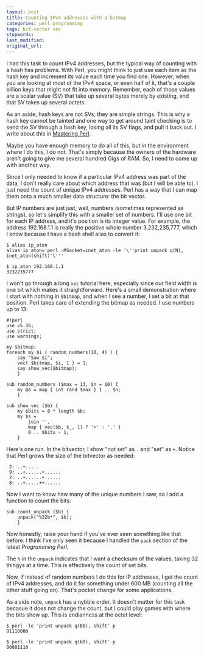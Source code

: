```yaml
---
layout: post
title: Counting IPv4 addresses with a bitmap
categories: perl programming
tags: bit-vector vec
stopwords:
last_modified:
original_url:
---
```


I had  this task to count IPv4 addresses, but the typical way of counting with a hash has problems. With Perl, you might think to just use each item as the hash key and increment its value each time you find one. However, when you are looking at most of the IPv4 space, or even half of it, that's a couple billion keys that might not fit into memory. Remember, each of those values are a scalar value (SV) that take up several bytes merely by existing, and that SV takes up several octets.

<!--more-->

As an aside, hash keys are not SVs; they are simple strings. This is why a hash key cannot be tainted and one way to get around taint checking is to send the SV through a hash key, losing all its SV flags, and pull it back out. I write about this in [Mastering Perl](https://www.masteringperl.org).

Maybe you have enough memory to do all of this, but in the environment where I do this, I do not. That's simply because the owners of the hardware aren't going to give me several hundred Gigs of RAM. So, I need to come up with another way.

Since I only needed to know if a particular IPv4 address was part of the data, I don't really care about which address that was (but I will be able to). I just need the count of unique IPv4 addresses. Perl has a way that I can map them onto a much smaller data structure: the bit vector.

But IP numbers are just just, well, numbers (sometimes represented as
strings), so let's simplify this with a smaller set of numbers. I'll use one
bit for each IP address, and it's position is its integer value. For example, the address 192.168.1.1 is really the positive whole number 3,232,235,777, which I know because I have a bash shell alias to convert it:

	$ alias ip_aton
	alias ip_aton='perl -MSocket=inet_aton -le '\''print unpack q(N), inet_aton(shift)'\'''

	$ ip_aton 192.168.1.1
	3232235777

I won't go through a long `vec` tutorial here, especially since our field width is one bit which makes it straightforward. Here's a small demonstration where I start with nothing in `$bitmap`, and when I see a number, I set a bit at that position. Perl takes care of extending the bitmap as needed. I use numbers up to 13:

	#!perl
	use v5.36;
	use strict;
	use warnings;

	my $bitmap;
	foreach my $i ( random_numbers(10, 4) ) {
		say "Saw $i";
		vec( $bitmap, $i, 1 ) = 1;
		say show_vec($bitmap);
		}

	sub random_numbers ($max = 13, $n = 10) {
		my @a = map { int rand $max } 1 .. $n;
		}

	sub show_vec ($b) {
		my $bits = 8 * length $b;
		my $s =
			join '',
			map { vec($b, $_, 1) ? '+' : '.' }
			0 .. $bits - 1;
		}

Here's one run. In the bitvector, I show "not set" as `.` and "set" as `+`. Notice that Perl grows the size of the bitvector as needed:

	 2: ..+.....
	 9: ..+......+......
	 2: ..+......+......
	 8: ..+.....++......

Now I want to know haw many of the unique numbers I saw, so I add a function to count the bits:

	sub count_unpack ($b) {
		unpack("%32b*", $b);
		}

Now honestly, raise your hand if you've ever seen something like that before. I think I've only seen it because I handled the `pack` section
of the latest *Programming Perl*.

The `%` in the `unpack` indicates that I want a checksum of the values, taking 32 thingys at a time. This is effectively the count of set bits.

Now, if instead of random numbers I do this for IP addresses, I get the count of IPv4 addresses, and do it for something under 600 MB (counting all the other stuff going on). That's pocket change for some applications.

As a side note, `unpack` has a nybble order. It doesn't matter for this task becasue it does not change the count, but I could play games with where the bits show up. This is endianness at the octet level:

	$ perl -le 'print unpack q(B8), shift' p
	01110000

	$ perl -le 'print unpack q(b8), shift' p
	00001110

